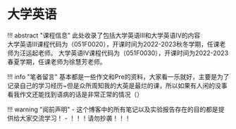 # 大学英语

!!! abstract "课程信息"
	此处收录了包括大学英语Ⅲ和大学英语Ⅳ的内容<br>
	大学英语Ⅲ课程代码为（051F0020），开课时间为2022-2023秋冬学期，任课老师为汪运起老师。
	大学英语Ⅳ课程代码为（051F0030），开课时间为2022-2023春夏学期，任课老师为徐慧芳老师。

!!! info "笔者留言"
	基本都是一些作文和Pre的资料，大家看一乐就好，主要是为了记录自己的学习经历~但是众所周知我的大英是最烂的课，所以如果有人闲的没事看我作文还能找到语病的话是非常正常的情况（）

!!! warning "阅前声明"
    - 这个博客中的所有笔记以及实验报告存在的目的都是提供给大家交流学习！
    - ！！！请勿抄袭！！！